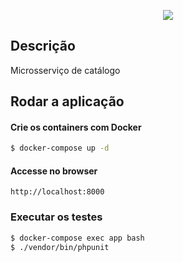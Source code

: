 <p align="center">
  <a href="http://nestjs.com/" target="blank"><img src="http://maratona.fullcycle.com.br/public/img/logo-maratona.png"/></a>
</p>

## Descrição

Microsserviço de catálogo

## Rodar a aplicação

#### Crie os containers com Docker

```bash
$ docker-compose up -d
```

#### Accesse no browser

```
http://localhost:8000
```

### Executar os testes

```bash
$ docker-compose exec app bash
$ ./vendor/bin/phpunit
```
